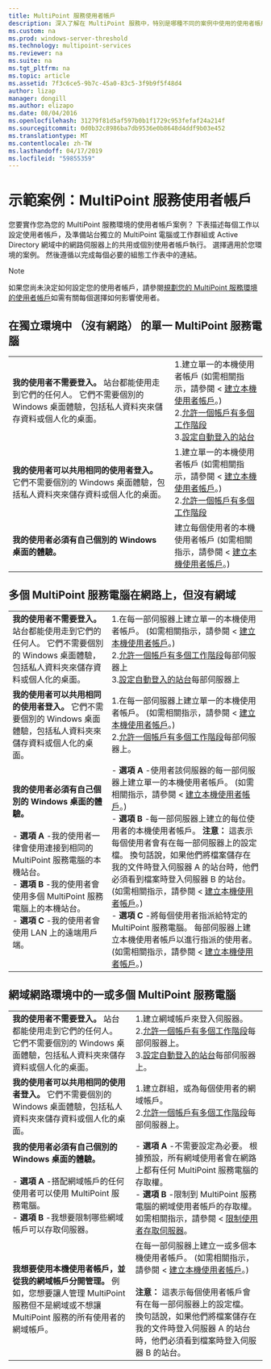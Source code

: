 ```yaml
---
title: MultiPoint 服務使用者帳戶
description: 深入了解在 MultiPoint 服務中，特別是哪種不同的案例中使用的使用者帳戶
ms.custom: na
ms.prod: windows-server-threshold
ms.technology: multipoint-services
ms.reviewer: na
ms.suite: na
ms.tgt_pltfrm: na
ms.topic: article
ms.assetid: 7f3c6ce5-9b7c-45a0-83c5-3f9b9f5f48d4
author: lizap
manager: dongill
ms.author: elizapo
ms.date: 08/04/2016
ms.openlocfilehash: 31279f81d5af597b0b1f1729c953fefaf24a214f
ms.sourcegitcommit: 0d0b32c8986ba7db9536e0b8648d4ddf9b03e452
ms.translationtype: MT
ms.contentlocale: zh-TW
ms.lasthandoff: 04/17/2019
ms.locfileid: "59855359"
---
```

# <a name="example-scenarios-multipoint-services-user-accounts"></a>示範案例：MultiPoint 服務使用者帳戶
您要實作您為您的 MultiPoint 服務環境的使用者帳戶案例？ 下表描述每個工作以設定使用者帳戶，及準備站台獨立的 MultiPoint 電腦或工作群組或 Active Directory 網域中的網路伺服器上的共用或個別使用者帳戶執行。 選擇適用於您環境的案例。 然後遵循以完成每個必要的組態工作表中的連結。  
  
> [!NOTE]  
> 如果您尚未決定如何設定您的使用者帳戶，請參閱[規劃您的 MultiPoint 服務環境的使用者帳戶](Plan-user-accounts-for-your-MultiPoint-services-environment.md)如需有關每個選擇如何影響使用者。  
  
## <a name="single-multipoint-services-computer-in-a-stand-alone-environment-no-network"></a>在獨立環境中 （沒有網路） 的單一 MultiPoint 服務電腦  
  
|||  
|-|-|  
|**我的使用者不需要登入。** 站台都能使用走到它們的任何人。 它們不需要個別的 Windows 桌面體驗，包括私人資料夾來儲存資料或個人化的桌面。|1.建立單一的本機使用者帳戶 (如需相關指示，請參閱 <<c0> [ 建立本機使用者帳戶](Create-local-user-accounts.md)。)<br />2.[允許一個帳戶有多個工作階段](Allow-one-account-to-have-multiple-sessions.md)<br />3.[設定自動登入的站台](Configure-stations-for-automatic-logon.md)|  
|**我的使用者可以共用相同的使用者登入。** 它們不需要個別的 Windows 桌面體驗，包括私人資料夾來儲存資料或個人化的桌面。|1.建立單一的本機使用者帳戶 (如需相關指示，請參閱 <<c0> [ 建立本機使用者帳戶](Create-local-user-accounts.md)。)<br />2.[允許一個帳戶有多個工作階段](Allow-one-account-to-have-multiple-sessions.md)|  
|**我的使用者必須有自己個別的 Windows 桌面的體驗。**|建立每個使用者的本機使用者帳戶 (如需相關指示，請參閱 <<c0> [ 建立本機使用者帳戶](Create-local-user-accounts.md)。)|  
  
## <a name="multiple-multipoint-services-computers-on-a-network-but-with-no-domain"></a>多個 MultiPoint 服務電腦在網路上，但沒有網域  
  
|||  
|-|-|  
|**我的使用者不需要登入。** 站台都能使用走到它們的任何人。 它們不需要個別的 Windows 桌面體驗，包括私人資料夾來儲存資料或個人化的桌面。|1.在每一部伺服器上建立單一的本機使用者帳戶。 (如需相關指示，請參閱 <<c0> [ 建立本機使用者帳戶](Create-local-user-accounts.md)。)<br />2.[允許一個帳戶有多個工作階段](Allow-one-account-to-have-multiple-sessions.md)每部伺服器上<br />3.[設定自動登入的站台](Configure-stations-for-automatic-logon.md)每部伺服器上|  
|**我的使用者可以共用相同的使用者登入。** 它們不需要個別的 Windows 桌面體驗，包括私人資料夾來儲存資料或個人化的桌面。|1.在每一部伺服器上建立單一的本機使用者帳戶。 (如需相關指示，請參閱 <<c0> [ 建立本機使用者帳戶](Create-local-user-accounts.md)。)<br />2.[允許一個帳戶有多個工作階段](Allow-one-account-to-have-multiple-sessions.md)每部伺服器上。|  
|**我的使用者必須有自己個別的 Windows 桌面的體驗。**<br /><br />-   **選項 A** -我的使用者一律會使用連接到相同的 MultiPoint 服務電腦的本機站台。<br />-   **選項 B** -我的使用者會使用多個 MultiPoint 服務電腦上的本機站台。<br />-   **選項 C** -我的使用者會使用 LAN 上的遠端用戶端。|-   **選項 A** -使用者該伺服器的每一部伺服器上建立單一的本機使用者帳戶。 (如需相關指示，請參閱 <<c0> [ 建立本機使用者帳戶](Create-local-user-accounts.md)。)<br />-   **選項 B** -每一部伺服器上建立的每位使用者的本機使用者帳戶。 **注意：** 這表示每個使用者會有在每一部伺服器上的設定檔。 換句話說，如果他們將檔案儲存在我的文件時登入伺服器 A 的站台時，他們必須看到檔案時登入伺服器 B 的站台。 (如需相關指示，請參閱 <<c0> [ 建立本機使用者帳戶](Create-local-user-accounts.md)。)<br />-   **選項 C** -將每個使用者指派給特定的 MultiPoint 服務電腦。 每部伺服器上建立本機使用者帳戶以進行指派的使用者。 (如需相關指示，請參閱 <<c0> [ 建立本機使用者帳戶](Create-local-user-accounts.md)。)|  
  
## <a name="one-or-more-multipoint-services-computers-in-a-domain-network-environment"></a>網域網路環境中的一或多個 MultiPoint 服務電腦  
  
|||  
|-|-|  
|**我的使用者不需要登入。** 站台都能使用走到它們的任何人。 它們不需要個別的 Windows 桌面體驗，包括私人資料夾來儲存資料或個人化的桌面。|1.建立網域帳戶來登入伺服器。<br />2.[允許一個帳戶有多個工作階段](Allow-one-account-to-have-multiple-sessions.md)每部伺服器上。<br />3.[設定自動登入的站台](Configure-stations-for-automatic-logon.md)每部伺服器上。|  
|**我的使用者可以共用相同的使用者登入。** 它們不需要個別的 Windows 桌面體驗，包括私人資料夾來儲存資料或個人化的桌面。|1.建立群組，或為每個使用者的網域帳戶。<br />2.[允許一個帳戶有多個工作階段](Allow-one-account-to-have-multiple-sessions.md)每部伺服器上。|  
|**我的使用者必須有自己個別的 Windows 桌面的體驗。**<br /><br />-   **選項 A** -搭配網域帳戶的任何使用者可以使用 MultiPoint 服務電腦。<br />-   **選項 B** -我想要限制哪些網域帳戶可以存取伺服器。|-   **選項 A** -不需要設定為必要。 根據預設，所有網域使用者會在網路上都有任何 MultiPoint 服務電腦的存取權。<br />-   **選項 B** -限制到 MultiPoint 服務電腦的網域使用者帳戶的存取權。 如需相關指示，請參閱 <<c0> [ 限制使用者存取伺服器](limit-users--access-to-the-server-in-multipoint-services.md)。|  
|**我想要使用本機使用者帳戶，並從我的網域帳戶分開管理。** 例如，您想要讓人管理 MultiPoint 服務但不是網域或不想讓 MultiPoint 服務的所有使用者的網域帳戶。|在每一部伺服器上建立一或多個本機使用者帳戶。 (如需相關指示，請參閱 <<c0> [ 建立本機使用者帳戶](Create-local-user-accounts.md)。)<br /><br />**注意：** 這表示每個使用者帳戶會有在每一部伺服器上的設定檔。 換句話說，如果他們將檔案儲存在我的文件時登入伺服器 A 的站台時，他們必須看到檔案時登入伺服器 B 的站台。|  